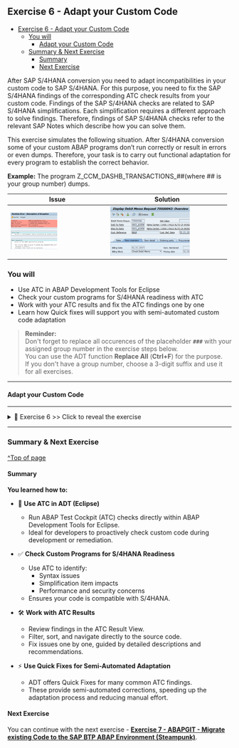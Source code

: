 
## Exercise 6 - Adapt your Custom Code

- [Exercise 6 - Adapt your Custom Code](#exercise-6---adapt-your-custom-code)
  - [You will](#you-will)
    - [Adapt your Custom Code](#adapt-your-custom-code)
  - [Summary \& Next Exercise](#summary--next-exercise)
    - [Summary](#summary)
    - [Next Exercise](#next-exercise)

<!-- Exercise Description -->
After SAP S/4HANA conversion you need to adapt incompatibilities in your custom code to SAP S/4HANA. For this purpose, you need to fix the SAP S/4HANA findings of the corresponding ATC check results from your custom code. Findings of the SAP S/4HANA checks are related to SAP S/4HANA simplifications. Each simplification requires a different approach to solve findings. Therefore, findings of SAP S/4HANA checks refer to the relevant SAP Notes which describe how you can solve them. 

This exercise simulates the following situation. After S/4HANA conversion some of your custom ABAP programs don’t run correctly or result in errors or even dumps. Therefore, your task is to carry out functional adaptation for every program to establish the correct behavior. 

**Example:** The program Z_CCM_DASHB_TRANSACTIONS_##(where ## is your group number) dumps.

| Issue                                        | Solution                                     |
| -------------------------------------------- | -------------------------------------------- |
| <img src="images//Picture1.png" width="50%"> | <img src="images//Picture2.png" width="70%"> |

### You will 
- Use ATC in ABAP Development Tools for Eclipse
- Check your custom programs for S/4HANA readiness with ATC
- Work with your ATC results and fix the ATC findings one by one
-	Learn how Quick fixes will support you with semi-automated custom code adaptation   

> **Reminder:**   
> Don't forget to replace all occurences of the placeholder **`###`** with your assigned group number in the exercise steps below.  
> You can use the ADT function **Replace All** (**Ctrl+F**) for the purpose.   
> If you don't have a group number, choose a 3-digit suffix and use it for all exercises.

---

#### Adapt your Custom Code

---

<details>
  <summary>🔵 Exercise 6 >> Click to reveal the exercise</summary>

---
1.  Start your ABAP Development Tools with not yet started and create a new ABAP Project connecting to the**

    SAP  S/4HANA 2023 system
    IP: X.X.X.X ( provided in the Handouts )

    <img src="images//Picture3.png" width="50%">

---
2.  Logon to the System:

        User: DEVELOPER##

        Pwd: Welcome1

        Client: 100

    <img src="images//Picture4.png" width="50%">

---
3.  Add your exercise package to your favorite packages

    Z_CCM_EX_##

    <img src="images//Picture5.png" width="50%">

---
4.  Unfold your exercise package

        Z_CCM_EX_##
    
    in the Project Explorer, select the program

        Z_CCM_DASHB_TRANSACTIONS_##

    and execute it by

        Run As ->ABAP Application (F8)

    <img src="images//Picture6.png" width="50%">

---
5. Choose
        
        MB11

    <img src="images//Picture7.png" width="40%">

    <img src="images//Picture8.png" width="40%">

    and click Execute (F8) button. The issue is, that in SAP S/4HANA the transaction MB11 is obsolete and it doesn’t start.

    Now execute the program Z_DASHB_TRANSACTIONS_## again and this time choose
        
        MATGRP03

    Click Execute (F8) button.

    The issue is now, that the call of the MATGRP03 transaction causes runtime error and your program dumps.
   
    <img src="images//Picture9.png" width="30%">

    <img src="images//Picture10.png" width="30%">

    It’s time to analyze it.

---
6. Run ATC for the program 

       Z_DASHB_TRANSACTIONS_##

    For this, select the program in the Project Explorer and use the context menu

       Run As -> ABAP Test Cockpit With…

    <img src="images//Picture11.png" width="70%">

---
7.  Enter the check variant S4HANA_READINESS and click Ok button.

    REMARK: you are now executing ATC locally in your S/4HANA system and therefore the local check variant

        S4HANA_READINESS

    is used.

    You get a worklist with the ATC findings, which you need to fix.

    <img src="images//Picture12.png" width="70%">

    <img src="images//Picture13.png" width="70%">

---
8.  Click on the first ATC finding to display the Details. Look up the error using the SAP Note number. 

    As you can see from the SAP Note, the transaction MB11 is obsolete in SAP S/4HANA and must be replaced by the transaction MIGO.

    <img src="images//Picture14.png" width="70%">

    Note: by the way, if you step to the error prone source code position in the editor and hover over the error marker, you will see the error message as well.

    <img src="images//Picture15.png" width="70%">


    Resolve the finding.
    
    <img src="images//Picture16.png" width="70%">

    You can also look up the solution in the related solution program
    
        Z_DASHB_TRANSACTIONS_SOL

    in the

        Z_CCM_SOLUTIONS

    package for your convenience. 

    Save and Activate the source.

    <img src="images//Picture17.png" width="20%">

    <img src="images//Picture18.png" width="20%">

---
9.  Execute ATC for all other programs in your exercise  package

        Z_CCM_EX_##

    and try to fix SAP S/4HANA findings (as in example above) using the corresponding SAP Notes.

    You can verify your attempts using already adapted programs from the

        Z_CCM_SOLUTIONS 

    package.

    <img src="images//Picture19.png" width="70%">

---
10. Next step is to play around with the Quick fixes in Eclipse.

    Go back to the ATC problems view and right-click on the first finding in the list. You should see an entry “Recommended Quick fixes”. Choose this option and see what happens. 

    <img src="images//Picture20.png" width="70%">

---
11. You can also navigate from the ATC problem view to the finding in the ABAP editor and execute the Quick fix from there by using shortcut

        CTRL+1

    <img src="images//Picture21.png" width="70%">

---
12. The Quick fixes can also be executed in a bulk mode. Just go back to ATC problem view and mark a set of findings (or all if you like) and choose again the option Recommended Quick Fix. 

    <img src="images//Picture22.png" width="70%">

    Also play around with the wizard and compare the original source and the refactored source in the wizard 

</details>

---

### Summary & Next Exercise
[^Top of page](#)

#### Summary

**You learned how to:**

- 🧪 **Use ATC in ADT (Eclipse)**
  - Run ABAP Test Cockpit (ATC) checks directly within ABAP Development Tools for Eclipse.
  - Ideal for developers to proactively check custom code during development or remediation.

- ✅ **Check Custom Programs for S/4HANA Readiness**
  - Use ATC to identify:
    - Syntax issues
    - Simplification item impacts
    - Performance and security concerns
  - Ensures your code is compatible with S/4HANA.

- 🛠️ **Work with ATC Results**
  - Review findings in the ATC Result View.
  - Filter, sort, and navigate directly to the source code.
  - Fix issues one by one, guided by detailed descriptions and recommendations.

- ⚡ **Use Quick Fixes for Semi-Automated Adaptation**
  - ADT offers Quick Fixes for many common ATC findings.
  - These provide semi-automated corrections, speeding up the adaptation process and reducing manual effort.


#### Next Exercise
You can continue with the next exercise - **[Exercise 7 - ABAPGIT - Migrate existing Code to the SAP BTP ABAP Environment (Steampunk)](../ex7/README7.md)**.